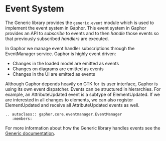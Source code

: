 # Event System

The Generic library provides the `generic.event` module which is used to
implement the event system in Gaphor. This event system in Gaphor provides an
API to *subscribe* to events and to then *handle* those events so that
previously subscribed *handlers* are executed.

In Gaphor we manage event handler subscriptions through the EventManager
service. Gaphor is highly event driven:

 * Changes in the loaded model are emitted as events
 * Changes on diagrams are emitted as events
 * Changes in the UI are emitted as events

Although Gaphor depends heavily on GTK for its user interface, Gaphor is using
its own event dispatcher. Events can be structured in hierarchies. For example,
an AttributeUpdated event is a subtype of ElementUpdated. If we are interested
in all changes to elements, we can also register ElementUpdated and receive all
AttributeUpdated events as well.

```eval_rst
.. autoclass:: gaphor.core.eventmanager.EventManager
   :members:
```

For more information about how the Generic library handles events see the
[Generic documentation](https://generic.readthedocs.io).
